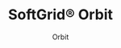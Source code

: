 ---
title: "SoftGrid® Orbit"
image_primary: "img/Arktura-SoftGrid-Orbit-Ceiling-Feature-Image-1-1600x1600.png"
image_secondary: "img/Arktura-SoftGrid-Orbit-Deerfield-WI_WEB_2-scaled.jpg"
description: "Orbit%u2019s%20acoustic%20ceiling%20modules%20create%20a%20swath%20of%20honeycomb%20across%20your%20ceiling%20that%20provides%20targeted%20acoustic%20support%20thanks%20to%20its%20Soft%20Sound%AE%20material.%20Each%20honeycomb%20module%20can%20easily%20connect%20with%20another%2C%20to%20create%20either%20an%20intricate%20pattern%20or%20a%20full%20ceiling%20of%20hexagonal%20design."
designer: "Arktura"
subtitle: "Orbit"
href: "https://arktura.com/product/softgrid-orbit/"
tags: 
  - "arktura"
  - "Acoustic"
  - "Ceiling Baffles"
  - "ceiling-clouds"
category: "ceiling-clouds"
manufacturer: "Arktura"
slug: "/manufacturers/arktura/ceiling-clouds/arktura-soft-grid-orbit"
---